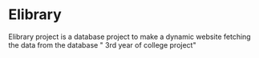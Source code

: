 # Elibrary
Elibrary project is a database project to make a dynamic website fetching the data from the database " 3rd year of college project" 
